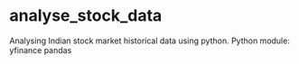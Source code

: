 # analyse_stock_data
Analysing Indian stock market historical data using python.
Python module:
yfinance
pandas
